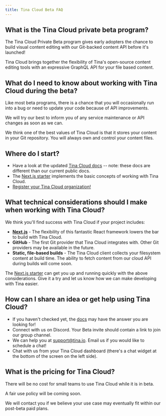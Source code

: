 ```yaml
---
title: Tina Cloud Beta FAQ
---
```


## What is the Tina Cloud private beta program?

The Tina Cloud Private Beta program gives early adopters the chance to build visual content editing with our Git-backed content API before it's launched!

Tina Cloud brings together the flexibility of Tina's open-source content editing tools with an expressive GraphQL API for your file based content.

## What do I need to know about working with Tina Cloud during the beta?

Like most beta programs, there is a chance that you will occasionally run into a bug or need to update your code because of API improvements.

We will try our best to inform you of any service maintenance or API changes as soon as we can.

We think one of the best values of Tina Cloud is that it stores your content in your Git repository. You will always own and control your content files.
 
## Where do I start?

- Have a look at the updated [Tina Cloud docs](https://tina.io/beta-docs) -- note: these docs are different than our current public docs.
- The [Next.js starter](https://github.com/tinacms/tina-cloud-starter) implements the basic concepts of working with Tina Cloud.
- [Register your Tina Cloud organization!](https://auth.tina.io/register)

## What technical considerations should I make when working with Tina Cloud?

We think you'll find success with Tina Cloud if your project includes:

- **[Next.js](https://nextjs.org/)** - The flexibility of this fantastic React framework lowers the bar to build with Tina Cloud.
- **GitHub** - The first Git provider that Tina Cloud integrates with. Other Git providers may be available in the future.
- **Static, file-based builds** - The Tina Cloud client collects your filesystem content at build time. The ability to fetch content from our cloud API during builds will come soon.

The [Next.js starter](https://github.com/tinacms/tina-cloud-starter) can get you up and running quickly with the above considerations. Give it a try and let us know how we can make developing with Tina easier.

## How can I share an idea or get help using Tina Cloud?

- If you haven't checked yet, the [docs](/docs/) may have the answer you are looking for!
- Connect with us on Discord. Your Beta invite should contain a link to join our group channel.
- We can help you at [support@tina.io](mailto:support@tina.io). Email us if you would like to schedule a chat!
- Chat with us from your Tina Cloud dashboard (there's a chat widget at the bottom of the screen on the left side).

## What is the pricing for Tina Cloud?

There will be no cost for small teams to use Tina Cloud while it is in beta.

A fair use policy will be coming soon.

We will contact you if we believe your use case may eventually fit within our post-beta paid plans.
